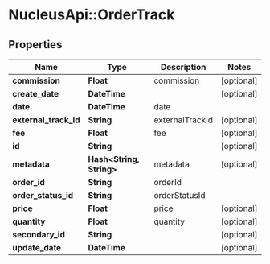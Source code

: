 # NucleusApi::OrderTrack

## Properties
Name | Type | Description | Notes
------------ | ------------- | ------------- | -------------
**commission** | **Float** | commission | [optional] 
**create_date** | **DateTime** |  | [optional] 
**date** | **DateTime** | date | 
**external_track_id** | **String** | externalTrackId | [optional] 
**fee** | **Float** | fee | [optional] 
**id** | **String** |  | [optional] 
**metadata** | **Hash&lt;String, String&gt;** | metadata | [optional] 
**order_id** | **String** | orderId | 
**order_status_id** | **String** | orderStatusId | 
**price** | **Float** | price | [optional] 
**quantity** | **Float** | quantity | [optional] 
**secondary_id** | **String** |  | [optional] 
**update_date** | **DateTime** |  | [optional] 


